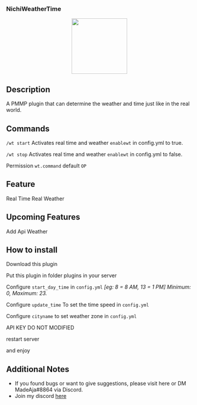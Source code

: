 ### NichiWeatherTime

<p align="center">
    <img src="icon.png" width="150px" height="150px">
</p>


## Description
A PMMP plugin that can determine the weather and time just like in the real world.


## Commands



`/wt start` Activates real time and weather `enablewt` in config.yml to true.

`/wt stop` Activates real time and weather `enablewt` in config.yml to false.

Permission `wt.command` default `OP`

## Feature
Real Time
Real Weather

## Upcoming Features
Add Api Weather

## How to install
Download this plugin

Put this plugin in folder plugins in your server

Configure `start_day_time` in `config.yml` <i> [eg: 8 = 8 AM, 13 = 1 PM] Minimum: 0, Maximum: 23. </i>

Configure `update_time` To set the time speed in `config.yml`

Configure `cityname` to set weather zone in `config.yml`

API KEY DO NOT MODIFIED

restart server

and enjoy

 ## Additional Notes
 + If you found bugs or want to give suggestions, please visit here or DM MadeAja#8864 via Discord.
 + Join my discord [here](https://discord.gg/Vq4gTsGD)

```
